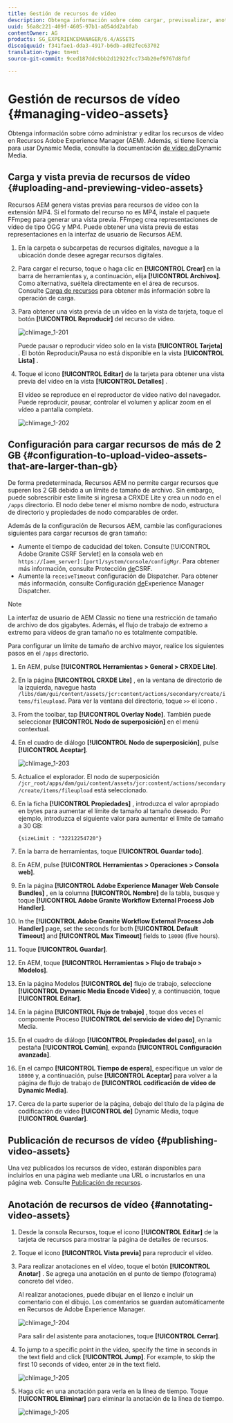 ```yaml
---
title: Gestión de recursos de vídeo
description: Obtenga información sobre cómo cargar, previsualizar, anotar y publicar recursos de vídeo.
uuid: 56a8c221-409f-4605-97b1-a054dd2abfab
contentOwner: AG
products: SG_EXPERIENCEMANAGER/6.4/ASSETS
discoiquuid: f341fae1-dda3-4917-b6db-ad02fec63702
translation-type: tm+mt
source-git-commit: 9ced187ddc9bb2d12922fcc734b20ef9767d8fbf

---
```



# Gestión de recursos de vídeo {#managing-video-assets}

Obtenga información sobre cómo administrar y editar los recursos de vídeo en Recursos Adobe Experience Manager (AEM). Además, si tiene licencia para usar Dynamic Media, consulte la documentación [de vídeo de](video.md)Dynamic Media.

## Carga y vista previa de recursos de vídeo {#uploading-and-previewing-video-assets}

Recursos AEM genera vistas previas para recursos de vídeo con la extensión MP4. Si el formato del recurso no es MP4, instale el paquete FFmpeg para generar una vista previa. FFmpeg crea representaciones de vídeo de tipo OGG y MP4. Puede obtener una vista previa de estas representaciones en la interfaz de usuario de Recursos AEM.

1. En la carpeta o subcarpetas de recursos digitales, navegue a la ubicación donde desee agregar recursos digitales.
1. Para cargar el recurso, toque o haga clic en **[!UICONTROL Crear]** en la barra de herramientas y, a continuación, elija **[!UICONTROL Archivos]**. Como alternativa, suéltela directamente en el área de recursos. Consulte [Carga de recursos](managing-assets-touch-ui.md#uploading-assets) para obtener más información sobre la operación de carga.
1. Para obtener una vista previa de un vídeo en la vista de tarjeta, toque el botón **[!UICONTROL Reproducir]** del recurso de vídeo.

   ![chlimage_1-201](assets/chlimage_1-201.png)

   Puede pausar o reproducir vídeo solo en la vista **[!UICONTROL Tarjeta]** . El botón Reproducir/Pausa no está disponible en la vista **[!UICONTROL Lista]** .

1. Toque el icono **[!UICONTROL Editar]** de la tarjeta para obtener una vista previa del vídeo en la vista **[!UICONTROL Detalles]** .

   El vídeo se reproduce en el reproductor de vídeo nativo del navegador. Puede reproducir, pausar, controlar el volumen y aplicar zoom en el vídeo a pantalla completa.

   ![chlimage_1-202](assets/chlimage_1-202.png)

## Configuración para cargar recursos de más de 2 GB {#configuration-to-upload-video-assets-that-are-larger-than-gb}

De forma predeterminada, Recursos AEM no permite cargar recursos que superen los 2 GB debido a un límite de tamaño de archivo. Sin embargo, puede sobrescribir este límite si ingresa a CRXDE Lite y crea un nodo en el `/apps` directorio. El nodo debe tener el mismo nombre de nodo, estructura de directorio y propiedades de nodo comparables de order.

Además de la configuración de Recursos AEM, cambie las configuraciones siguientes para cargar recursos de gran tamaño:

* Aumente el tiempo de caducidad del token. Consulte [!UICONTROL Adobe Granite CSRF Servlet] en la consola web en `https://[aem_server]:[port]/system/console/configMgr`. Para obtener más información, consulte Protección [de](/help/sites-developing/csrf-protection.md)CSRF.
* Aumente la `receiveTimeout` configuración de Dispatcher. Para obtener más información, consulte Configuración [de](https://docs.adobe.com/content/help/en/experience-manager-dispatcher/using/configuring/dispatcher-configuration.html#renders-options)Experience Manager Dispatcher.

>[!NOTE]
>
>La interfaz de usuario de AEM Classic no tiene una restricción de tamaño de archivo de dos gigabytes. Además, el flujo de trabajo de extremo a extremo para vídeos de gran tamaño no es totalmente compatible.

Para configurar un límite de tamaño de archivo mayor, realice los siguientes pasos en el `/apps` directorio.

1. En AEM, pulse **[!UICONTROL Herramientas > General > CRXDE Lite]**.
1. En la página **[!UICONTROL CRXDE Lite]** , en la ventana de directorio de la izquierda, navegue hasta `/libs/dam/gui/content/assets/jcr:content/actions/secondary/create/items/fileupload`. Para ver la ventana del directorio, toque `>>` el icono .
1. From the toolbar, tap **[!UICONTROL Overlay Node]**. También puede seleccionar **[!UICONTROL Nodo de superposición]** en el menú contextual.
1. En el cuadro de diálogo **[!UICONTROL Nodo de superposición]**, pulse **[!UICONTROL Aceptar]**.

   ![chlimage_1-203](assets/chlimage_1-203.png)

1. Actualice el explorador. El nodo de superposición `/jcr_root/apps/dam/gui/content/assets/jcr:content/actions/secondary/create/items/fileupload` está seleccionado.
1. En la ficha **[!UICONTROL Propiedades]** , introduzca el valor apropiado en bytes para aumentar el límite de tamaño al tamaño deseado. Por ejemplo, introduzca el siguiente valor para aumentar el límite de tamaño a 30 GB:

   `{sizeLimit : "32212254720"}`

1. En la barra de herramientas, toque **[!UICONTROL Guardar todo]**.
1. En AEM, pulse **[!UICONTROL Herramientas > Operaciones > Consola web]**.
1. En la página **[!UICONTROL Adobe Experience Manager Web Console Bundles]** , en la columna **[!UICONTROL Nombre]** de la tabla, busque y toque **[!UICONTROL Adobe Granite Workflow External Process Job Handler]**.
1. In the **[!UICONTROL Adobe Granite Workflow External Process Job Handler]** page, set the seconds for both **[!UICONTROL Default Timeout]** and **[!UICONTROL Max Timeout]** fields to `18000` (five hours).
1. Toque **[!UICONTROL Guardar]**.
1. En AEM, toque **[!UICONTROL Herramientas > Flujo de trabajo > Modelos]**.
1. En la página Modelos **[!UICONTROL de]** flujo de trabajo, seleccione **[!UICONTROL Dynamic Media Encode Video]** y, a continuación, toque **[!UICONTROL Editar]**.
1. En la página **[!UICONTROL Flujo de trabajo]** , toque dos veces el componente Proceso **[!UICONTROL del servicio de vídeo de]** Dynamic Media.
1. En el cuadro de diálogo **[!UICONTROL Propiedades del paso]**, en la pestaña **[!UICONTROL Común]**, expanda **[!UICONTROL Configuración avanzada]**.
1. En el campo **[!UICONTROL Tiempo de espera]**, especifique un valor de `18000` y, a continuación, pulse **[!UICONTROL Aceptar]** para volver a la página de flujo de trabajo de **[!UICONTROL codificación de vídeo de Dynamic Media]**.
1. Cerca de la parte superior de la página, debajo del título de la página de codificación de vídeo **[!UICONTROL de]** Dynamic Media, toque **[!UICONTROL Guardar]**.

## Publicación de recursos de vídeo {#publishing-video-assets}

Una vez publicados los recursos de vídeo, estarán disponibles para incluirlos en una página web mediante una URL o incrustarlos en una página web. Consulte [Publicación de recursos](publishing-dynamicmedia-assets.md).

## Anotación de recursos de vídeo {#annotating-video-assets}

1. Desde la consola Recursos, toque el icono **[!UICONTROL Editar]** de la tarjeta de recursos para mostrar la página de detalles de recursos.
1. Toque el icono **[!UICONTROL Vista previa]** para reproducir el vídeo.
1. Para realizar anotaciones en el vídeo, toque el botón **[!UICONTROL Anotar]** . Se agrega una anotación en el punto de tiempo (fotograma) concreto del vídeo.

   Al realizar anotaciones, puede dibujar en el lienzo e incluir un comentario con el dibujo. Los comentarios se guardan automáticamente en Recursos de Adobe Experience Manager.

   ![chlimage_1-204](assets/chlimage_1-204.png)

   Para salir del asistente para anotaciones, toque **[!UICONTROL Cerrar]**.

1. To jump to a specific point in the video, specify the time in seconds in the text field and click **[!UICONTROL Jump]**. For example, to skip the first 10 seconds of video, enter `20` in the text field.

   ![chlimage_1-205](assets/chlimage_1-205.png)

1. Haga clic en una anotación para verla en la línea de tiempo. Toque **[!UICONTROL Eliminar]** para eliminar la anotación de la línea de tiempo.

   ![chlimage_1-205](assets/chlimage_1-206.png)
